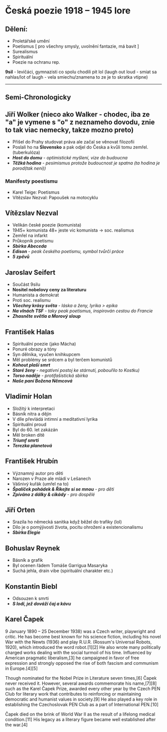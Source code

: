 # Česká poezie 1918 – 1945 lore

## Dělení:
* Proletářské umění
* Poetismus [ pro všechny smysly, uvolnění fantazie, má bavit ]
* Surealismus
* Spirituální
* Poezie na ochranu rep.

**9sil** - levičáci, gymnazisti co spolu chodili pit lol (laugh out loud - smiat sa nahlas/lot of laugh - vela smiechu/znamena to ze je to skratka vtipne)

---

## **Semi-Chronologicky**
## Jiří Wolker (nieco ako Walker - chodec, iba ze "a" je vymene s "o" z neznameho dovodu, znie to tak viac nemecky, takze mozno preto)
* Přišel do Prahy studovat práva ale začal se věnovat filozofii
* Poslali ho na **Slovensko** a pak odjel do Česka a kvůli tomu zemřel. (tuberkulóza)
* ***Host do domu** - optimistické myšlení, vize do budoucna*
* ***Těžká hodina** - pesimismus protože budoucnost je spatna (ta hodina je porod(tak neni))*

### Manifesty poestismu
* Karel Teige: Poetismus
* Vítězslav Nezval: Papoušek na motocyklu

## Vítězslav Nezval
* Velikán české poezie (komunista)
* 1945+ komunista 48+ jeste vic komunista -> soc. realismus
* Zemřel na infarkt
* Průkopník poetismu
* ***Sbírka Abeceda***
* ***Edison** - peak českého poetismu, symbol tvůrčí práce*
* ***5 zpěvů***

## Jaroslav Seifert
* Součást 9silu
* **Nositel nobelovy ceny za literaturu**
* Humanista a demokrat
* Proti soc. realismu
* ***Všechny krásy světa** - láska a ženy, lyrika > epika*
* ***Na vlnách TSF** - taky peak poetismus, inspirován cestou do Francie*
* ***Zhasněte světla a Morový sloup***

## František Halas
* Spirituální poezie (jako Mácha)
* Ponuré obrazy a tóny
* Syn dělníka, vyučen knihkupcem
* Měl problémy se srdcem a byl terčem komunistů
* ***Kohout plaší smrt***
* ***Staré ženy** - negativní postoj ke stárnutí, pobouřilo to Kostku)*
* ***Torso naděje** - protifašistická sbírka*
* ***Naše paní Božena Němcová***

## Vladimír Holan
* Složitý k interpretaci
* Básník nitra a dějin
* V díle převládá intimní a meditativní lyrika
* Spirituální proud
* Byl do 60. let zakázán
* Měl broken dítě
* ***Triumf smrti***
* ***Terezka planetová***

## František Hrubín
* Významný autor pro děti
* Narozen v Praze ale mládí v Lešanech
* Vášnivý kuřák (umřel na to)
* ***Špalíček pohádek & Říkejte si se mnou** - pro děti*
* ***Zpíváno z dálky & cikády** - pro dospělé*

## Jiří Orten
* Srazila ho německá sanitka když běžel do trafiky (lol)
* Dílo je o pomýjivosti života, pocitu ohrožení a existencionalismu
* ***Sbírka Elegie***

## Bohuslav Reynek
* Básník a grafik
* Byl ocenen řádem Tomáše Garrigua Masaryka
* Suchá jehla, drain vibe (spirituální charakter etc.)


## Konstantin Biebl
* Odsouzen k smrti
* ***S lodí, jež dováží čaj a kávu***

## Karel Čapek 
9 January 1890 – 25 December 1938) was a Czech writer, playwright and critic. He has become best known for his science fiction, including his novel War with the Newts (1936) and play R.U.R. (Rossum's Universal Robots, 1920), which introduced the word robot.[1][2] He also wrote many politically charged works dealing with the social turmoil of his time. Influenced by American pragmatic liberalism,[3] he campaigned in favor of free expression and strongly opposed the rise of both fascism and communism in Europe.[4][5]

Though nominated for the Nobel Prize in Literature seven times,[6] Čapek never received it. However, several awards commemorate his name,[7][8] such as the Karel Čapek Prize, awarded every other year by the Czech PEN Club for literary work that contributes to reinforcing or maintaining democratic and humanist values in society.[9] He also played a key role in establishing the Czechoslovak PEN Club as a part of International PEN.[10]

Čapek died on the brink of World War II as the result of a lifelong medical condition.[11] His legacy as a literary figure became well established after the war.[4]
